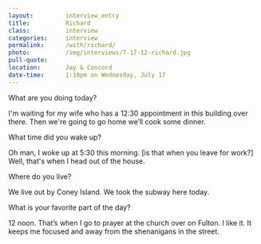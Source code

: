 ```yaml
---
layout:         interview_entry
title:          Richard
class:          interview
categories:     interview
permalink:		/with/richard/
photo:    		/img/interviews/7-17-12-richard.jpg
pull-quote:
location:		Jay & Concord
date-time: 		1:10pm on Wednesday, July 17
---
```


<p class="question">What are you doing today?</p>
<p>I'm waiting for my wife who has a 12:30 appointment in this building over there. Then we're going to go home we’ll cook some dinner.</p>

<p class="question">What time did you wake up?</p>
<p>Oh man, I woke up at 5:30 this morning. [is that when you leave for work?] Well, that's when I head out of the house.</p>

<p class="question">Where do you live?</p>
<p>We live out by Coney Island. We took the subway here today.</p>

<p class="question">What is your favorite part of the day? </p>
<p>12 noon. That’s when I go to prayer at the church over on Fulton. I like it. It keeps me focused and away from the shenanigans in the street.</p>
